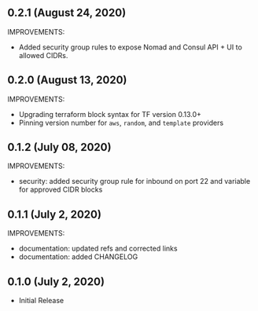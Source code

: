 ## 0.2.1 (August 24, 2020)

IMPROVEMENTS:

* Added security group rules to expose Nomad and Consul API + UI to allowed CIDRs.

## 0.2.0 (August 13, 2020)

IMPROVEMENTS:

* Upgrading terraform block syntax for TF version 0.13.0+
* Pinning version number for `aws`, `random`, and `template` providers

## 0.1.2 (July 08, 2020)

IMPROVEMENTS:

* security: added security group rule for inbound on port 22 and variable for
  approved CIDR blocks

## 0.1.1 (July 2, 2020)

IMPROVEMENTS:

* documentation: updated refs and corrected links
* documentation: added CHANGELOG

## 0.1.0 (July 2, 2020)

* Initial Release
